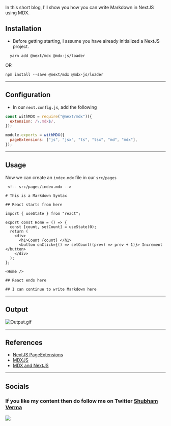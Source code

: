In this short blog, I'll show you how you can write Markdown in NextJS using MDX.

## Installation

- Before getting starting, I assume you have already initialized a NextJS project.

```shell
  yarn add @next/mdx @mdx-js/loader
```

OR

```shell
npm install --save @next/mdx @mdx-js/loader
```

---

## Configuration

- In our `next.config.js`, add the following

```js
const withMDX = require("@next/mdx")({
  extension: /\.mdx$/,
});

module.exports = withMDX({
  pageExtensions: ["js", "jsx", "ts", "tsx", "md", "mdx"],
});
```

---

## Usage

Now we can create an `index.mdx` file in our `src/pages`

```tsx
 <!-- src/pages/index.mdx -->

# This is a Markdown Syntax

## React starts from here

import { useState } from "react";

export const Home = () => {
  const [count, setCount] = useState(0);
  return (
    <div>
      <h1>Count {count} </h1>
      <button onClick={() => setCount((prev) => prev + 1)}> Increment </button>
    </div>
  );
};

<Home />

## React ends here

## I can continue to write Markdown here
```

---

## Output

![Output.gif](https://cdn.hashnode.com/res/hashnode/image/upload/v1624969145089/kZj99ILzh.gif)

---

## References

- [NextJS PageExtensions](https://nextjs.org/docs/api-reference/next.config.js/custom-page-extensions)
- [MDXJS](https://mdxjs.com/)
- [MDX and NextJS](https://mdxjs.com/getting-started/next)

---

## Socials

### If you like my content then do follow me on Twitter [Shubham Verma](https://twitter.com/Shubham_Verma18)

<a href="https://www.buymeacoffee.com/shubhamverma" target="_blank" rel="nooperner noreferrer"><img src="https://img.buymeacoffee.com/button-api/?text=Buy me a coffee&emoji=&slug=shubhamverma&button_colour=FFDD00&font_colour=000000&font_family=Cookie&outline_colour=000000&coffee_colour=ffffff"></a>
